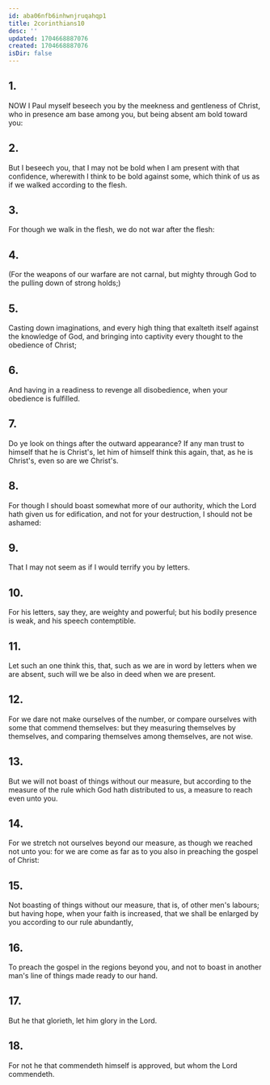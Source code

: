 ```yaml
---
id: aba06nfb6inhwnjruqahqp1
title: 2corinthians10
desc: ''
updated: 1704668887076
created: 1704668887076
isDir: false
---
```

## 1.
NOW I Paul myself beseech you by the meekness and gentleness of Christ, who in presence am base among you, but being absent am bold toward you:
## 2.
But I beseech you, that I may not be bold when I am present with that confidence, wherewith I think to be bold against some, which think of us as if we walked according to the flesh.
## 3.
For though we walk in the flesh, we do not war after the flesh:
## 4.
(For the weapons of our warfare are not carnal, but mighty through God to the pulling down of strong holds;)
## 5.
Casting down imaginations, and every high thing that exalteth itself against the knowledge of God, and bringing into captivity every thought to the obedience of Christ;
## 6.
And having in a readiness to revenge all disobedience, when your obedience is fulfilled.
## 7.
Do ye look on things after the outward appearance? If any man trust to himself that he is Christ's, let him of himself think this again, that, as he is Christ's, even so are we Christ's.
## 8.
For though I should boast somewhat more of our authority, which the Lord hath given us for edification, and not for your destruction, I should not be ashamed:
## 9.
That I may not seem as if I would terrify you by letters.
## 10.
For his letters, say they, are weighty and powerful; but his bodily presence is weak, and his speech contemptible.
## 11.
Let such an one think this, that, such as we are in word by letters when we are absent, such will we be also in deed when we are present.
## 12.
For we dare not make ourselves of the number, or compare ourselves with some that commend themselves: but they measuring themselves by themselves, and comparing themselves among themselves, are not wise.
## 13.
But we will not boast of things without our measure, but according to the measure of the rule which God hath distributed to us, a measure to reach even unto you.
## 14.
For we stretch not ourselves beyond our measure, as though we reached not unto you: for we are come as far as to you also in preaching the gospel of Christ:
## 15.
Not boasting of things without our measure, that is, of other men's labours; but having hope, when your faith is increased, that we shall be enlarged by you according to our rule abundantly,
## 16.
To preach the gospel in the regions beyond you, and not to boast in another man's line of things made ready to our hand.
## 17.
But he that glorieth, let him glory in the Lord.
## 18.
For not he that commendeth himself is approved, but whom the Lord commendeth.
